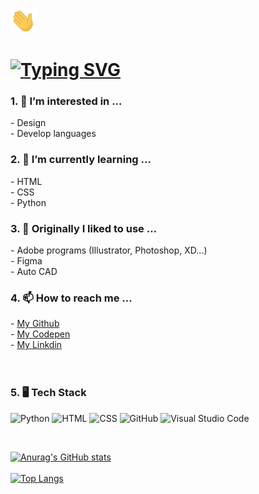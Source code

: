 <img src="https://github.com/ABSphreak/ABSphreak/raw/master/gifs/Hi.gif" height="40px" style="max-width: 100%; display: inline-block;" data-target="animated-image.originalImage"> <br>
<h1> <a href="https://git.io/typing-svg"><img src="https://readme-typing-svg.demolab.com?font=Fira+Code&pause=1000&random=false&width=435&lines=Hi%2C+I%E2%80%99m+%40Jodiecho+%5BEunseon%5D" alt="Typing SVG" /></a> </h1>


<h3>1. 👀 I’m interested in ... </h3>
  - Design <br>
  - Develop languages <br>

<h3>2. 🌱 I’m currently learning ...</h3>
  - HTML <br>
  - CSS <br>
  - Python <br>
  
<h3>3. 💞️ Originally I liked to use ...</h3>
  - Adobe programs (Illustrator, Photoshop, XD...) <br>
  - Figma <br>
  - Auto CAD <br>

<h3>4. 📫 How to reach me ...</h3>
 - <a href="https://github.com/Jodiecho/" rel="nofollow">My Github</a><br>
 - <a href="https://codepen.io/Jodiecho" rel="">My Codepen</a><br>
 - <a href="https://www.linkedin.com/in/eunseoncho/" rel="">My Linkdin</a><br>

<br>
<br>

<h3> 5. 🖥️ Tech Stack </h3>

![Python](https://img.shields.io/badge/-Python-05122A?style=flat&logo=python)
![HTML](https://img.shields.io/badge/-HTML-05122A?style=flat&logo=HTML5)
![CSS](https://img.shields.io/badge/-CSS-05122A?style=flat&logo=CSS3&logoColor=1572B6)
![GitHub](https://img.shields.io/badge/-GitHub-05122A?style=flat&logo=github)
![Visual Studio Code](https://img.shields.io/badge/-Visual%20Studio%20Code-05122A?style=flat&logo=visual-studio-code&logoColor=007ACC)

<br>

[![Anurag's GitHub stats](https://github-readme-stats.vercel.app/api?username=Jodiecho&show_icons=true)](https://github.com/Jodiecho/github-readme-stats)
<br>
<br>
[![Top Langs](https://github-readme-stats.vercel.app/api/top-langs/?username=Jodiecho&layout=compact)](https://github.com/Jodiecho/github-readme-stats)

<!---
Jodiecho/Jodiecho is a ✨ special ✨ repository because its `README.md` (this file) appears on your GitHub profile.
You can click the Preview link to take a look at your changes.
--->
